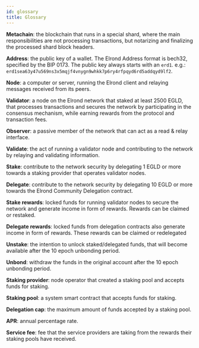 ```yaml
---
id: glossary
title: Glossary
---
```


**Metachain**: the blockchain that runs in a special shard, where the main responsibilities are not processing transactions, 
but notarizing and finalizing the processed shard block headers.

**Address**: the public key of a wallet. The Elrond Address format is bech32, specified by the BIP 0173. 
The public key always starts with an `erd1`. e.g.: `erd1sea63y47u569ns3x5mqjf4vnygn9whkk7p6ry4rfpqyd6rd5addqyd9lf2`.

**Node**: a computer or server, running the Elrond client and relaying messages received from its peers.

**Validator**: a node on the Elrond network that staked at least 2500 EGLD, that processes transactions and secures 
the network by participating in the consensus mechanism, while earning rewards from the protocol and transaction fees.

**Observer**: a passive member of the network that can act as a read & relay interface.

**Validate**: the act of running a validator node and contributing to the network by relaying and
validating information.

**Stake**: contribute to the network security by delegating 1 EGLD or more towards a staking provider that operates
validator nodes.

**Delegate**: contribute to the network security by delegating 10 EGLD or more towards the Elrond Community Delegation 
contract.

**Stake rewards**: locked funds for running validator nodes to secure the network and generate income in form of rewards. 
Rewards can be claimed or restaked.

**Delegate rewards**: locked funds from delegation contracts also generate income in form of rewards. 
These rewards can be claimed or redelegated

**Unstake**: the intention to unlock staked/delegated funds, that will become available after the 10 epoch unbonding period.

**Unbond**: withdraw the funds in the original account after the 10 epoch unbonding period.

**Staking provider**: node operator that created a staking pool and accepts funds for staking.

**Staking pool**: a system smart contract that accepts funds for staking.

**Delegation cap**: the maximum amount of funds accepted by a staking pool.

**APR**: annual percentage rate.

**Service fee**: fee that the service providers are taking from the rewards their staking pools have received.